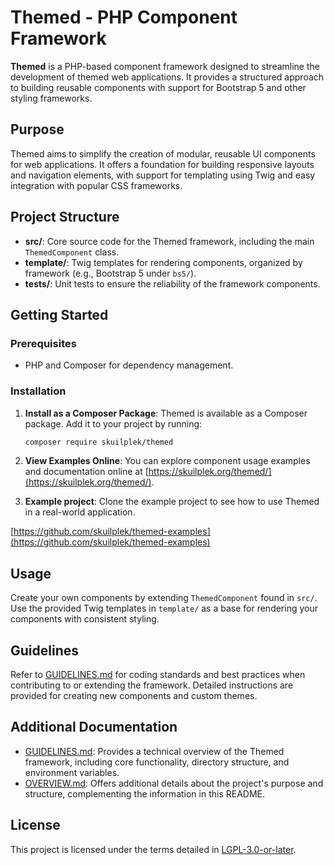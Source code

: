# Themed - PHP Component Framework

**Themed** is a PHP-based component framework designed to streamline the development of themed web applications. It provides a structured approach to building reusable components with support for Bootstrap 5 and other styling frameworks.

## Purpose

Themed aims to simplify the creation of modular, reusable UI components for web applications. It offers a foundation for building responsive layouts and navigation elements, with support for templating using Twig and easy integration with popular CSS frameworks.

## Project Structure

- **src/**: Core source code for the Themed framework, including the main `ThemedComponent` class.
- **template/**: Twig templates for rendering components, organized by framework (e.g., Bootstrap 5 under `bs5/`).
- **tests/**: Unit tests to ensure the reliability of the framework components.

## Getting Started

### Prerequisites
- PHP and Composer for dependency management.

### Installation
1. **Install as a Composer Package**: Themed is available as a Composer package. Add it to your project by running:
   ```bash
   composer require skuilplek/themed
   ```
2. **View Examples Online**: You can explore component usage examples and documentation online at [https://skuilplek.org/themed/](https://skuilplek.org/themed/).

3. **Example project**: Clone the example project to see how to use Themed in a real-world application.

[https://github.com/skuilplek/themed-examples](https://github.com/skuilplek/themed-examples)

## Usage

Create your own components by extending `ThemedComponent` found in `src/`. Use the provided Twig templates in `template/` as a base for rendering your components with consistent styling.

## Guidelines

Refer to [GUIDELINES.md](GUIDELINES.md) for coding standards and best practices when contributing to or extending the framework. Detailed instructions are provided for creating new components and custom themes.

## Additional Documentation

- [GUIDELINES.md](GUIDELINES.md): Provides a technical overview of the Themed framework, including core functionality, directory structure, and environment variables.
- [OVERVIEW.md](OVERVIEW.md): Offers additional details about the project's purpose and structure, complementing the information in this README.

## License

This project is licensed under the terms detailed in [LGPL-3.0-or-later](LICENSE.md).